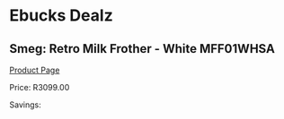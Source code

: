 
# Ebucks Dealz
## Smeg: Retro Milk Frother - White MFF01WHSA
[Product Page](https://www.ebucks.com/web/shop/productSelected.do?prodId=1231263357&catId=1196428103)

Price: R3099.00

Savings: 


	